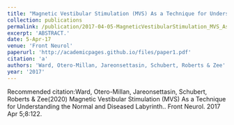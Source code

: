 ```yaml
---
title: "Magnetic Vestibular Stimulation (MVS) As a Technique for Understanding the Normal and Diseased Labyrinth."
collection: publications
permalink: /publication/2017-04-05-MagneticVestibularStimulation_MVS_AsATechniqueForUnderstandingT
excerpt: 'ABSTRACT.'
date: 5-Apr-17
venue: 'Front Neurol'
paperurl: 'http://academicpages.github.io/files/paper1.pdf'
citation: 'a'
authors: 'Ward, Otero-Millan, Jareonsettasin, Schubert, Roberts & Zee'
year: '2017'
---
```



Recommended citation:Ward, Otero-Millan, Jareonsettasin, Schubert, Roberts & Zee(2020) Magnetic Vestibular Stimulation (MVS) As a Technique for Understanding the Normal and Diseased Labyrinth.. Front Neurol. 2017 Apr 5;8:122. 
